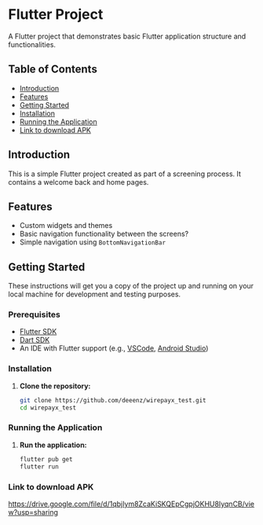 # Flutter Project

A Flutter project that demonstrates basic Flutter application structure and functionalities.

## Table of Contents

- [Introduction](#introduction)
- [Features](#features)
- [Getting Started](#getting-started)
- [Installation](#installation)
- [Running the Application](#running-the-application)
- [Link to download APK](#link_to_donwload_apk)

## Introduction

This is a simple Flutter project created as part of a screening process. It contains a welcome back and home pages.

## Features
- Custom widgets and themes
- Basic navigation functionality between the screens?
- Simple navigation using `BottomNavigationBar`

## Getting Started

These instructions will get you a copy of the project up and running on your local machine for development and testing purposes.

### Prerequisites

- [Flutter SDK](https://flutter.dev/docs/get-started/install)
- [Dart SDK](https://dart.dev/get-dart)
- An IDE with Flutter support (e.g., [VSCode](https://code.visualstudio.com/), [Android Studio](https://developer.android.com/studio))

### Installation

1. **Clone the repository:**

   ```bash
   git clone https://github.com/deeenz/wirepayx_test.git
   cd wirepayx_test


### Running the Application
1. **Run the application:**
    ```bash
    flutter pub get
    flutter run


### Link to download APK

https://drive.google.com/file/d/1qbjIym8ZcaKiSKQEpCgpjOKHU8IyqnCB/view?usp=sharing